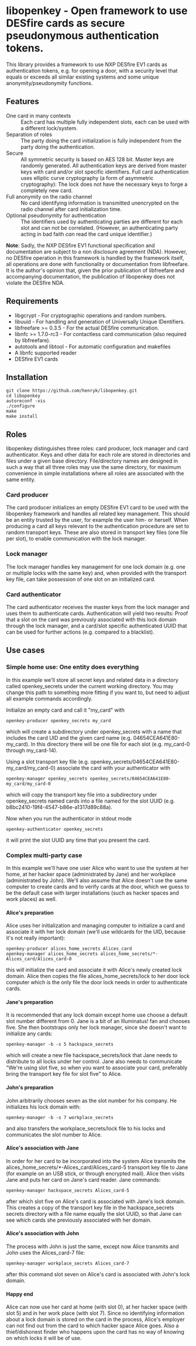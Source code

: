 # libopenkey - Open framework to use DESfire cards as secure pseudonymous authentication tokens.

This library provides a framework to use NXP DESfire EV1 cards as authentication tokens, e.g. for opening a door, with a security level that equals or exceeds all similar existing systems and some unique anonymity/pseudonymity functions.

## Features
<dl>
  <dt>One card in many contexts</dt>
  <dd>Each card has multiple fully independent slots, each can be used with a different lock/system.</dd>
  <dt>Separation of roles</dt>
  <dd>The party doing the card initialization is fully independent from the party doing the authentication.</dd> 
  <dt>Secure</dt>
  <dd>All symmetric security is based on AES 128 bit. Master keys are randomly generated. All authentication keys are derived from master keys with card and/or slot specific identifiers. Full card authentication uses elliptic curve cryptography (a form of asymmetric cryptography): The lock does not have the necessary keys to forge a completely new card.</dd>
  <dt>Full anonymity on the radio channel</dt>
  <dd>No card identifying information is transmitted unencrypted on the radio channel after card initialization time.</dd>
  <dt>Optional pseudonymity for authentication</dt>
  <dd>The identifiers used by authenticating parties are different for each slot and can not be correlated. (However, an authenticating party acting in bad faith <em>can</em> read the card unique identifier.)</dd>
</dl>

**Note**: Sadly, the NXP DESfire EV1 functional specification and documentation are subject to a non disclosure agreement (NDA). However, no DESfire operation in this framework is handled by the framework itself, all operations are done with functionality or documentation from libfreefare. It is the author's opinion that, given the prior publication of libfreefare and accompanying documentation, the publication of libopenkey does not violate the DESfire NDA.

## Requirements
 * libgcrypt - For cryptographic operations and random numbers.
 * libuuid - For handling and generation of Universally Unique IDentifiers.
 * libfreefare >= 0.3.5 - For the actual DESfire communication.
 * libnfc >= 1.7.0-rc3 - For contactless card communication (also required by libfreefare).
 * autotools and libtool - For automatic configuration and makefiles
 * A libnfc supported reader
 * DESfire EV1 cards

## Installation
    git clone https://github.com/henryk/libopenkey.git
    cd libopenkey
    autoreconf -vis
    ./configure
    make
    make install
 
## Roles
 
libopenkey distinguishes three roles: card producer, lock manager and card authenticator. Keys and other data for each role are stored in directories and files under a given base directory. File/directory names are designed in such a way that all three roles may use the same directory, for maximum convenience in simple installations where all roles are associated with the same entity.   
 
### Card producer
The card producer initializes an empty DESfire EV1 card to be used with the libopenkey framework and handles all related key management. This should be an entity trusted by the user, for example the user him- or herself. When producing a card all keys relevant to the authentication procedure are set to random transport keys. These are also stored in transport key files (one file per slot), to enable communication with the lock manager.
 
### Lock manager
The lock manager handles key management for one lock domain (e.g. one or multiple locks with the same key) and, when provided with the transport key file, can take possession of one slot on an initialized card.
 
### Card authenticator
The card authenticator receives the master keys from the lock manager and uses them to authenticate cards. Authentication will yield two results: Proof that a slot on the card was previously associated with this lock domain through the lock manager, and a card/slot specific authenticated UUID that can be used for further actions (e.g. compared to a blacklist).

## Use cases

### Simple home use: One entity does everything
In this example we'll store all secret keys and related data in a directory called openkey_secrets under the current working directory. You may change this path to something more fitting if you want to, but need to adjust all example commands accordingly.

Initialize an empty card and call it "my_card" with 

    openkey-producer openkey_secrets my_card

which will create a subdirectory under openkey_secrets with a name that includes the card UID and the given card name (e.g. 04654CEA641E80-my_card). In this directory there will be one file for each slot (e.g. my_card-0 through my_card-14).

Using a slot transport key file (e.g. openkey_secrets/04654CEA641E80-my_card/my_card-0) associate the card with your authenticator with

    openkey-manager openkey_secrets openkey_secrets/04654CEA641E80-my_card/my_card-0

which will copy the transport key file into a subdirectory under openkey_secrets named cards into a file named for the slot UUID (e.g. b8bc2410-19f4-4547-b86e-a1317d89c88a).

Now when you run the authenticator in stdout mode

    openkey-authenticator openkey_secrets

it will print the slot UUID any time that you present the card.

### Complex multi-party case
In this example we'll have one user Alice who want to use the system at her home, at her hacker space (administrated by Jane) and her workplace (administrated by John). We'll also assume that Alice doesn't use the same computer to create cards and to verify cards at the door, which we guess to be the default case with larger installations (such as hacker spaces and work places) as well.

#### Alice's preparation
Alice uses her initialization and managing computer to initialize a card and associate it with her lock domain (we'll use wildcards for the UID, because it's not really important):

    openkey-producer alices_home_secrets Alices_card
    openkey-manager alices_home_secrets alices_home_secrets/*-Alices_card/Alices_card-0

this will initialize the card and associate it with Alice's newly created lock domain. Alice then copies the file alices_home_secrets/lock to her door lock computer which is the only file the door lock needs in order to authenticate cards.

#### Jane's preparation
It is recommended that any lock domain except home use choose a default slot number different from 0. Jane is a bit of an Illuminatus! fan and chooses five. She then bootstraps only her lock manager, since she doesn't want to initialize any cards:

    openkey-manager -b -s 5 hackspace_secrets

which will create a new file hackspace_secrets/lock that Jane needs to distribute to all locks under her control. Jane also needs to communicate "We're using slot five, so when you want to associate your card, preferably bring the transport key file for slot five" to Alice.

#### John's preparation
John arbitrarily chooses seven as the slot number for his company. He initializes his lock domain with:

    openkey-manager -b -s 7 workplace_secrets

and also transfers the workplace_secrets/lock file to his locks and communicates the slot number to Alice.

#### Alice's association with Jane
In order for her card to be incorporated into the system Alice transmits the alices_home_secrets/*-Alices_card/Alices_card-5 transport key file to Jane (for example on an USB stick, or through encrypted mail). Alice then visits Jane and puts her card on Jane's card reader. Jane commands:

    openkey-manager hackspace_secrets Alices_card-5

after which slot five on Alice's card is associated with Jane's lock domain. This creates a copy of the transport key file in the hackspace_secrets secrets directory with a file name equally the slot UUID, so that Jane can see which cards she previously associated with her domain.

#### Alice's association with John
The process with John is just the same, except now Alice transmits and John uses the Alices_card-7 file:

    openkey-manager workplace_secrets Alices_card-7

after this command slot seven on Alice's card is associated with John's lock domain.

#### Happy end
Alice can now use her card at home (with slot 0), at her hacker space (with slot 5) and in her work place (with slot 7). Since no identifying information about a lock domain is stored on the card in the process, Alice's employer can not find out from the card to which hacker space Alice goes. Also a thief/dishonest finder who happens upon the card has no way of knowing on which locks it will be of use.
